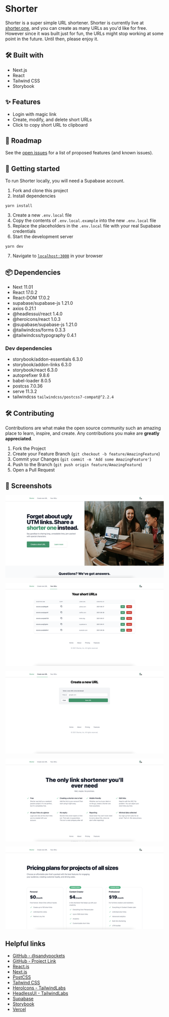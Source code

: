 # Shorter
Shorter is a super simple URL shortener. Shorter is currently live at [shorter.one](https://shorter.one), and you can create as many URLs as you'd like for free. However since it was built just for fun, the URLs might stop working at some point in the future. Until then, please enjoy it.

## 🛠 Built with

* Next.js
* React
* Tailwind CSS
* Storybook

## ✨ Features

* Login with magic link
* Create, modify, and delete short URLs
* Click to copy short URL to clipboard

## 🧭 Roadmap

See the [open issues](https://github.com/sandypockets/shorter/issues) for a list of proposed features (and known issues).

## 🚀 Getting started
To run Shorter locally, you will need a Supabase account. 

1. Fork and clone this project
2. Install dependencies
```shell
yarn install
```
3. Create a new `.env.local` file
4. Copy the contents of `.env.local.example` into the new `.env.local` file
5. Replace the placeholders in the `.env.local` file with your real Supabase credentials
6. Start the development server
```shell
yarn dev
```
7. Navigate to [`localhost:3000`](http://localhost:3000) in your browser

## 📦 Dependencies
* Next 11.01
* React 17.0.2
* React-DOM 17.0.2
* supabase/supabase-js 1.21.0
* axios 0.21.1
* @headlessui/react 1.4.0
* @heroicons/react 1.0.3
* @supabase/supabase-js 1.21.0
* @tailwindcss/forms 0.3.3
* @tailwindcss/typography 0.4.1

### Dev dependencies
* storybook/addon-essentials 6.3.0
* storybook/addon-links 6.3.0
* storybook/react 6.3.0
* autoprefixer 9.8.6 
* babel-loader 8.0.5 
* postcss 7.0.36 
* serve 11.3.2
* tailwindcss `tailwindcss/postcss7-compat@^2.2.4`

## 🛠 Contributing

Contributions are what make the open source community such an amazing place to learn, inspire, and create. Any contributions you make are **greatly appreciated**.

1. Fork the Project
2. Create your Feature Branch (`git checkout -b feature/AmazingFeature`)
3. Commit your Changes (`git commit -m 'Add some AmazingFeature'`)
4. Push to the Branch (`git push origin feature/AmazingFeature`)
5. Open a Pull Request

## 📸 Screenshots

![shorter homepage](https://github.com/sandypockets/shorter/blob/main/docs/shorter-home.png?raw=true)

![shorter your urls list](https://github.com/sandypockets/shorter/blob/main/docs/shorter-your-urls.png?raw=true)

![create new short url](https://github.com/sandypockets/shorter/blob/main/docs/shorter-create-new.png?raw=true)

![shorter features list](https://github.com/sandypockets/shorter/blob/main/docs/shorter-features.png?raw=true)

![shorter pricing page](https://github.com/sandypockets/shorter/blob/main/docs/shorter-pricing.png?raw=true)

## Helpful links
* [GitHub - @sandypockets](https://github.com/sandypockets)
* [GitHub - Project Link](https://github.com/sandypockets/shorter)
* [React.js](https://reactjs.org/docs/getting-started.html)
* [Next.js](https://nextjs.org/docs/getting-started)
* [PostCSS](https://github.com/postcss/postcss/tree/main/docs)
* [Tailwind CSS](https://tailwindcss.com/)
* [HeroIcons - TailwindLabs](https://github.com/tailwindlabs/heroicons)
* [HeadlessUI - TailwindLabs](https://github.com/tailwindlabs/headlessui/tree/main/packages/%40headlessui-react)
* [Supabase](https://supabase.io/)
* [Storybook](https://storybook.js.org/docs/react/get-started/introduction)
* [Vercel](https://vercel.com/)